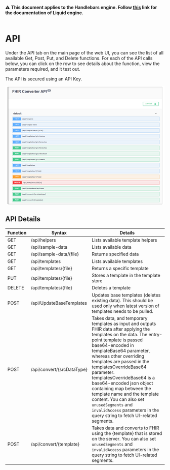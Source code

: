 ⚠ **This document applies to the Handlebars engine. Follow [this](https://github.com/microsoft/FHIR-Converter/tree/dotliquid) link for the documentation of Liquid engine.** <br></br>

# API

Under the API tab on the main page of the web UI, you can see the list of all available Get, Post, Put, and Delete functions. For each of the API calls below, you can click on the row to see details about the function, view the parameters required, and it test out.

The API is secured using an API Key.

![API Summary](images/api-summary.png)

## API Details

| Function | Syntax                     | Details                                                                                                                                                                                                                                                                                                                                                                                                                                                                                                                           |
| -------- | -------------------------- | --------------------------------------------------------------------------------------------------------------------------------------------------------------------------------------------------------------------------------------------------------------------------------------------------------------------------------------------------------------------------------------------------------------------------------------------------------------------------------------------------------------------------------- |
| GET      | /api/helpers               | Lists available template helpers                                                                                                                                                                                                                                                                                                                                                                                                                                                                                                  |
| GET      | /api/sample-data           | Lists available data                                                                                                                                                                                                                                                                                                                                                                                                                                                                                                              |
| GET      | /api/sample-data/{file}    | Returns specified data                                                                                                                                                                                                                                                                                                                                                                                                                                                                                                            |
| GET      | /api/templates             | Lists available templates                                                                                                                                                                                                                                                                                                                                                                                                                                                                                                         |
| GET      | /api/templates/{file}      | Returns a specific template                                                                                                                                                                                                                                                                                                                                                                                                                                                                                                       |
| PUT      | /api/templates/{file}      | Stores a template in the template store                                                                                                                                                                                                                                                                                                                                                                                                                                                                                           |
| DELETE   | /api/templates/{file}      | Deletes a template                                                                                                                                                                                                                                                                                                                                                                                                                                                                                                                |
| POST     | /api/UpdateBaseTemplates   | Updates base templates (deletes existing data). This should be used only when latest version of templates needs to be pulled.                                                                                                                                                                                                                                                                                                                                                                                                     |
| POST     | /api/convert/{srcDataType} | Takes data, and temporary templates as input and outputs FHIR data after applying the templates on the data. The entry-point template is passed base64-encoded in templateBase64 parameter, whereas other overriding templates are passed in the templatesOverrideBase64 parameter. templatesOverrideBase64 is a base64-encoded json object containing map between the template name and the template content. You can also set `unusedSegments` and `invalidAccess` parameters in the query string to fetch UI-related segments. |
| POST     | /api/convert/{template}    | Takes data and converts to FHIR using the {template} that is stored on the server. You can also set `unusedSegments` and `invalidAccess` parameters in the query string to fetch UI-related segments.                                                                                                                                                                                                                                                                                                                             |
